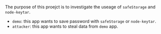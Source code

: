 The purpose of this proejct is to investigate the useage of `safeStorage` and `node-keytar`.
* `demo`: this app wants to save password with `safeStorage` or `node-keytar`.
* `attacker`: this app wants to steal data from `demo` app.
